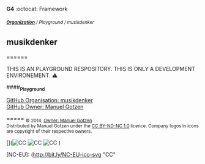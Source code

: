 __G4__ :octocat: Framework
###### <sub>**[Organization](http://github.com/musikdenker)** / Playground / musikdenker  </sub>
## musikdenker
======
  
THIS IS AN PLAYGROUND RESPOSITORY. 
THIS IS ONLY A DEVELOPMENT ENVIRONEMENT. ⚠️ 
  
####__<sub>Playground</sub>__
  
[GitHub Organisation: musikdenker](http://github.com/musikdenker)  
[GitHub Owner: Manuel Gotzen](http://github.com/ManuelGotzen/?tab=repositories)
  
  
=====
<sub>
&copy; 2014, [Owner: Manuel Gotzen][gitHub]  
Distributed by Manuel Gotzen under the [CC BY-ND-NC 1.0](http://creativecommons.org/licenses/by-nc-nd/3.0/de/) licence. Company logos in icons are copyright of their respective owners.  
</sub>

[](![CC][CC]  ![CC][BY]  ![CC][NC]  [](![CC][NC-EU]))

[CC]: http://bit.ly/CC-ico-svg "CC"
[BY]: http://bit.ly/BY-ico-svg "CC"
[NC]: http://bit.ly/NC-ico-svg "CC"
[NC-EU]: (http://bit.ly/NC-EU-ico-svg "CC"

[gitHub]: http://bit.ly/gitHub-musikdenker  "Organization"
[gitHub]: http://bit.ly/gitHub-gee  "Owner"

